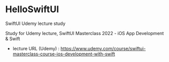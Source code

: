 # HelloSwiftUI
SwiftUI Udemy lecture study

Study for Udemy lecture, SwiftUI Masterclass 2022 - iOS App Development & Swift
- lecture URL (Udemy) : https://www.udemy.com/course/swiftui-masterclass-course-ios-development-with-swift
